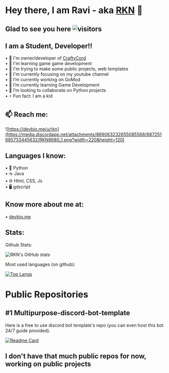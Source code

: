 # Hey there, I am Ravi - aka [RKN](https://github.com/RKNpy) 👋

## Glad to see you here ![visitors](https://visitor-badge.glitch.me/badge?page_id=readme)
## I am a Student, Developer!!

• 🎰 I'm owner/developer of [CraftyCord](https://top.gg/bot/872418590840725504)  
• 🎊 I'm learning game game development  
• 🎯 I'm trying to make some public projects, web templates   
• 💼 I'm currently focusing on my youtube channel  
• 🔭 I’m currently working on GoMod  
• 🌱 I’m currently learning Game Development  
• 👯 I’m looking to collaborate on Python projects  
• ⚡ Fun fact: I am a kid  


## 📫 Reach me:
![https://devbio.me/u/rkn](https://media.discordapp.net/attachments/869063232655085568/887251685733445632/RKN8680_1.png?width=220&height=120)

## Languages I know:
• 🐍 Python  
• ☕ Java  
• 🌐 ​Html, CSS, Js  
• 🖥️ gdscript   

## Know more about me at:

• [devbio.me](devbio.me/u/RKNpy)  



## Stats:

Github Stats:

![RKN's GitHub stats](https://github-readme-stats.vercel.app/api?username=RKNpy&show_icons=true&theme=radical)

Most used languages (on github):

[![Top Langs](https://github-readme-stats.vercel.app/api/top-langs/?username=RKNpy&layout=compact)](https://github.com/RKNpy/)



# Public Repositories 

## #1 Multipurpose-discord-bot-template

Here is a free to use discord bot template's repo 
(you can even host this bot 24/7 guide provided).

[![Readme Card](https://github-readme-stats.vercel.app/api/pin/?username=RKNpy&repo=Multipurpose-discord-bot-template&show_owner=true&theme=radical)](https://github.com/RKNpy/Multipurpose-discord-bot-template)



## I don't have that much public repos for now, working on public projects


